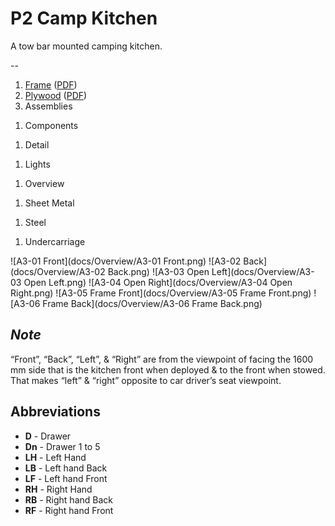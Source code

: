 # P2 Camp Kitchen

A tow bar mounted camping kitchen.

--

1. [Frame](docs/Frame.md) ([PDF](Frame.pdf))
1. [Plywood](docs/Plywood.md) ([PDF](Plywood.pdf))
1. Assemblies
<!--1. [Assemblies](docs/Assemblies.md) ([PDF](Assemblies.pdf))-->
1. Components
<!--1. [Components](docs/Components.md) ([PDF](Components.pdf))-->
1. Detail
<!--1. [Detail](docs/Detail.md) ([PDF](Detail.pdf))-->
1. Lights
<!--1. [Lights](docs/Lights.md) ([PDF](Lights.pdf))-->
1. Overview
<!--1. [Overview](docs/Overview.md) ([PDF](Overview.pdf))-->
1. Sheet Metal
<!--1. [Sheet Metal](docs/Sheet Metal.md) ([PDF](Sheet Metal.pdf))-->
1. Steel
<!--1. [Steel](docs/Steel.md) ([PDF](Steel.pdf))-->
1. Undercarriage
<!--1. [Undercarriage](docs/Undercarriage.md) ([PDF](Undercarriage.pdf))-->

![A3-01 Front](docs/Overview/A3-01 Front.png)
![A3-02 Back](docs/Overview/A3-02 Back.png)
![A3-03 Open Left](docs/Overview/A3-03 Open Left.png)
![A3-04 Open Right](docs/Overview/A3-04 Open Right.png)
![A3-05 Frame Front](docs/Overview/A3-05 Frame Front.png)
![A3-06 Frame Back](docs/Overview/A3-06 Frame Back.png)

## *Note*

“Front”, “Back”, “Left”, & “Right” are from the viewpoint of facing the 1600 mm side that is the kitchen front when deployed & to the front when stowed. That makes “left” & “right” opposite to car driver’s seat viewpoint.

## Abbreviations

* **D** - Drawer
* **Dn** - Drawer 1 to 5
* **LH** - Left Hand
* **LB** - Left hand Back
* **LF** - Left hand Front
* **RH** - Right Hand
* **RB** - Right hand Back
* **RF** - Right hand Front

